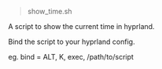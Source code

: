 > show_time.sh

A script to show the current time in hyprland. 

Bind the script to your hyprland config. 

eg.  bind = ALT, K, exec, /path/to/script
